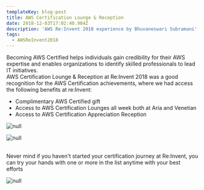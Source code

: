 ```yaml
---
templateKey: blog-post
title: AWS Certification Lounge & Reception
date: 2018-12-03T17:02:40.984Z
description: 'AWS Re:Invent 2018 experience by Bhuvaneswari Subramani'
tags:
  - AWSReInvent2018
---
```

Becoming AWS Certified helps individuals gain credibility for their AWS expertise and enables organizations to identify skilled professionals to lead IT initiatives. \
AWS Certification Lounge & Reception at Re:Invent 2018 was a good recognition for the AWS Certification achievements, where we had access the following benefits at re:Invent:

* Complimentary AWS Certified gift
* Access to AWS Certification Lounges all week both at Aria and Venetian
* Access to AWS Certification Appreciation Reception

![null](/img/1_cert_receiption.png)

![null](/img/1_cert_lounge.png)

\
Never mind if you haven't started your certification journey at Re:Invent, you can try your hands with one or more in the list anytime with your best efforts

![null](/img/cert.png)

